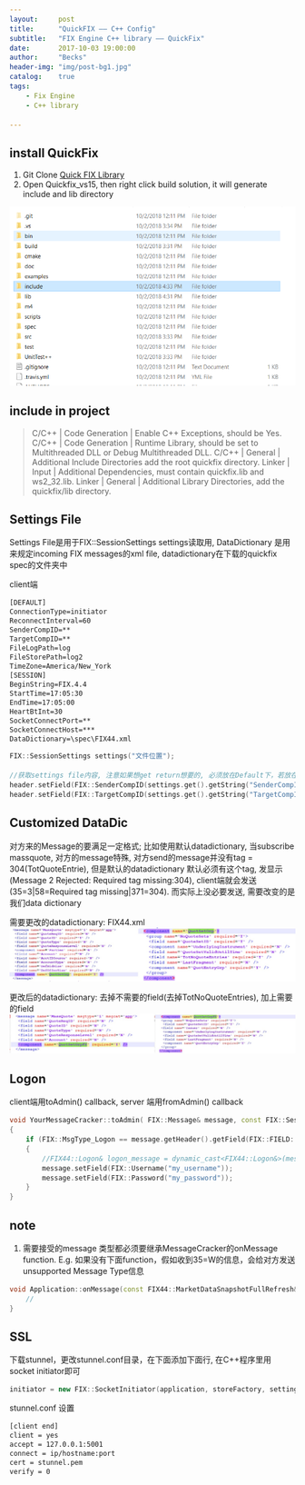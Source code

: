 ```yaml
---
layout:     post
title:      "QuickFIX —— C++ Config"
subtitle:   "FIX Engine C++ library —— QuickFix"
date:       2017-10-03 19:00:00
author:     "Becks"
header-img: "img/post-bg1.jpg"
catalog:    true
tags:
    - Fix Engine
    - C++ library
  
---
```


## install QuickFix

1. Git Clone [Quick FIX Library](https://github.com/quickfix/quickfix)
2. Open Quickfix_vs15, then right click build solution, it will generate include and lib directory

![](/img/post/quickfixpic1.PNG)

## include in project


> C/C++ | Code Generation | Enable C++ Exceptions, should be Yes.
> C/C++ | Code Generation | Runtime Library, should be set to Multithreaded DLL or Debug Multithreaded DLL.
> C/C++ | General | Additional Include Directories add the root quickfix directory.
> Linker | Input | Additional Dependencies, must contain quickfix.lib and ws2_32.lib.
> Linker | General | Additional Library Directories, add the quickfix/lib directory.

## Settings File
Settings File是用于FIX::SessionSettings settings读取用, DataDictionary 是用来规定incoming FIX messages的xml file, datadictionary在下载的quickfix spec的文件夹中

client端
```
[DEFAULT]
ConnectionType=initiator
ReconnectInterval=60
SenderCompID=**
TargetCompID=**
FileLogPath=log
FileStorePath=log2
TimeZone=America/New_York
[SESSION]
BeginString=FIX.4.4
StartTime=17:05:30
EndTime=17:05:00
HeartBtInt=30
SocketConnectPort=**
SocketConnectHost=***
DataDictionary=\spec\FIX44.xml
```

```C++
FIX::SessionSettings settings("文件位置");

//获取settings file内容, 注意如果想get return想要的, 必须放在Default下，若放在session下会return no key error
header.setField(FIX::SenderCompID(settings.get().getString("SenderCompID")));
header.setField(FIX::TargetCompID(settings.get().getString("TargetCompID")));
```

## Customized DataDic

对方来的Message的要满足一定格式; 比如使用默认datadictionary, 当subscribe massquote, 对方的message特殊, 对方send的message并没有tag = 304(TotQuoteEntrie), 但是默认的datadictionary 默认必须有这个tag, 发显示(Message 2 Rejected: Required tag missing:304), client端就会发送(35=3\|58=Required tag missing\|371=304). 而实际上没必要发送, 需要改变的是我们data dictionary 

需要更改的datadictionary: FIX44.xml
![](/img/post/quickfixpic2.PNG)

更改后的datadictionary: 去掉不需要的field(去掉TotNoQuoteEntries), 加上需要的field
![](/img/post/quickfixpic3.PNG)


## Logon

client端用toAdmin()  callback, server 端用fromAdmin() callback
```C++
void YourMessageCracker::toAdmin( FIX::Message& message, const FIX::SessionID& sessionID)
{
    if (FIX::MsgType_Logon == message.getHeader().getField(FIX::FIELD::MsgType))
    {
        //FIX44::Logon& logon_message = dynamic_cast<FIX44::Logon&>(message);
        message.setField(FIX::Username("my_username"));
        message.setField(FIX::Password("my_password"));
    }
}
```

## note
1. 需要接受的message 类型都必须要继承MessageCracker的onMessage function. E.g. 如果没有下面function，假如收到35=W的信息，会给对方发送unsupported Message Type信息
```C++
void Application::onMessage(const FIX44::MarketDataSnapshotFullRefresh& message, const FIX::SessionID& sessionID) {
	//
}
```

## SSL
下载stunnel，更改stunnel.conf目录，在下面添加下面行, 在C++程序里用socket initiator即可
```C++
initiator = new FIX::SocketInitiator(application, storeFactory, settings, logFactory);
```
stunnel.conf 设置
```
[client end]
client = yes
accept = 127.0.0.1:5001
connect = ip/hostname:port
cert = stunnel.pem
verify = 0

```

